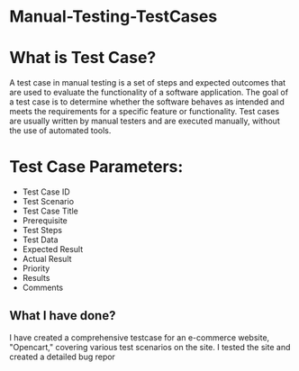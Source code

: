# Manual-Testing-TestCases

# What is Test Case?
A test case in manual testing is a set of steps and expected outcomes that are used to evaluate the functionality of a software application. The goal of a test case is to determine whether the software behaves as intended and meets the requirements for a specific feature or functionality. Test cases are usually written by manual testers and are executed manually, without the use of automated tools.

# Test Case Parameters:
- Test Case ID
- Test Scenario
- Test Case Title
- Prerequisite
- Test Steps
- Test Data
- Expected Result
- Actual Result
- Priority
- Results
- Comments

## What I have done?
I have created a comprehensive testcase for an e-commerce website, "Opencart," covering various test scenarios on the site. I tested the site and created a detailed bug repor

 
